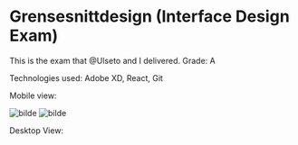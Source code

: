 # Grensesnittdesign (Interface Design Exam)

This is the exam that @Ulseto and I delivered.
Grade: A

Technologies used:
Adobe XD, React, Git

Mobile view:

![bilde](https://user-images.githubusercontent.com/36825493/100855274-49030d00-348a-11eb-8c93-edbd02f8969f.png)
![bilde](https://user-images.githubusercontent.com/36825493/100855391-66d07200-348a-11eb-8bcd-871274bb31a0.png)

Desktop View:

